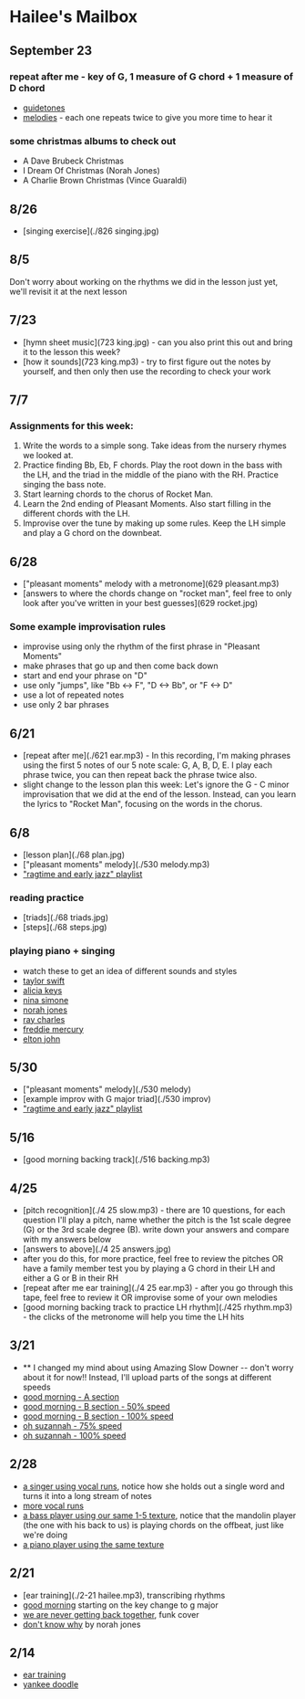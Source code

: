 # Hailee's Mailbox

## September 23
### repeat after me - key of G, 1 measure of G chord + 1 measure of D chord
- [guidetones](./guidetones.mp3)
- [melodies](./melodies.mp3) - each one repeats twice to give you more time to hear it

### some christmas albums to check out
- A Dave Brubeck Christmas
- I Dream Of Christmas (Norah Jones)
- A Charlie Brown Christmas (Vince Guaraldi)

## 8/26

- [singing exercise](./826 singing.jpg)

## 8/5

Don't worry about working on the rhythms we did in the lesson just yet, we'll revisit it at the next lesson

## 7/23

- [hymn sheet music](723 king.jpg) - can you also print this out and bring it to the lesson this week?
- [how it sounds](723 king.mp3) - try to first figure out the notes by yourself, and then only then use the recording to check your work

## 7/7

### Assignments for this week:
1. Write the words to a simple song. Take ideas from the nursery rhymes we looked at.
2. Practice finding Bb, Eb, F chords. Play the root down in the bass with the LH, and the triad in the middle of the piano with the RH. Practice singing the bass note.
3. Start learning chords to the chorus of Rocket Man.
4. Learn the 2nd ending of Pleasant Moments. Also start filling in the different chords with the LH.
5. Improvise over the tune by making up some rules. Keep the LH simple and play a G chord on the downbeat.

## 6/28

- ["pleasant moments" melody with a metronome](629 pleasant.mp3)
- [answers to where the chords change on "rocket man", feel free to only look after you've written in your best guesses](629 rocket.jpg)

### Some example improvisation rules
- improvise using only the rhythm of the first phrase in "Pleasant Moments"
- make phrases that go up and then come back down
- start and end your phrase on "D"
- use only "jumps", like "Bb <-> F", "D <-> Bb", or "F <-> D"
- use a lot of repeated notes
- use only 2 bar phrases

## 6/21
- [repeat after me](./621 ear.mp3) - In this recording, I'm making phrases using the first 5 notes of our 5 note scale: G, A, B, D, E. I play each phrase twice, you can then repeat back the phrase twice also.
- slight change to the lesson plan this week: Let's ignore the G - C minor improvisation that we did at the end of the lesson. Instead, can you learn the lyrics to "Rocket Man", focusing on the words in the chorus.

## 6/8
- [lesson plan](./68 plan.jpg)
- ["pleasant moments" melody](./530 melody.mp3)
- ["ragtime and early jazz" playlist](https://open.spotify.com/playlist/6qXMts7ox72toSfYTbAKc3?si=71b344075f064f4e)

### reading practice
- [triads](./68 triads.jpg)
- [steps](./68 steps.jpg)

### playing piano + singing
- watch these to get an idea of different sounds and styles
- [taylor swift](https://www.youtube.com/watch?v=K-n9-FVTq6w)
- [alicia keys](https://www.youtube.com/watch?v=obkrMiyDrbs)
- [nina simone](https://www.youtube.com/watch?v=-sEP0-8VAow)
- [norah jones](https://www.youtube.com/watch?v=tlriGKmxrQ4)
- [ray charles](https://www.youtube.com/watch?v=glggureA_Kk)
- [freddie mercury](https://www.youtube.com/watch?v=vbvyNnw8Qjg)
- [elton john](https://www.youtube.com/watch?v=r_QZe8Z66x8)



## 5/30
- ["pleasant moments" melody](./530 melody)
- [example improv with G major triad](./530 improv)
- ["ragtime and early jazz" playlist](https://open.spotify.com/playlist/6qXMts7ox72toSfYTbAKc3?si=71b344075f064f4e)

## 5/16
- [good morning backing track](./516 backing.mp3)

## 4/25
- [pitch recognition](./4 25 slow.mp3) - there are 10 questions, for each question I'll play a pitch, name whether the pitch is the 1st scale degree (G) or the 3rd scale degree (B). write down your answers and compare with my answers below
- [answers to above](./4 25 answers.jpg)
- after you do this, for more practice, feel free to review the pitches OR have a family member test you by playing a G chord in their LH and either a G or B in their RH
- [repeat after me ear training](./4 25 ear.mp3) - after you go through this tape, feel free to review it OR improvise some of your own melodies
- [good morning backing track to practice LH rhythm](./425 rhythm.mp3) - the clicks of the metronome will help you time the LH hits

## 3/21
- ** I changed my mind about using Amazing Slow Downer -- don't worry about it for now!! Instead, I'll upload parts of the songs at different speeds
- [good morning - A section](./good_morning_a100.mp3)
- [good morning - B section - 50% speed](./good_morning_b50.mp3)
- [good morning - B section - 100% speed](./good_morning_b100.mp3)
- [oh suzannah - 75% speed](./oh_suzannah_75.mp3)
- [oh suzannah - 100% speed](./oh_suzannah_100.mp3)

## 2/28
- [a singer using vocal runs](https://www.youtube.com/watch?v=S2V9nZ465Co), notice how she holds out a single word and turns it into a long stream of notes
- [more vocal runs](https://www.youtube.com/watch?v=G0hYxuDav0g)
- [a bass player using our same 1-5 texture](https://www.youtube.com/watch?v=VTLz4hr18vE), notice that the mandolin player (the one with his back to us) is playing chords on the offbeat, just like we're doing
- [a piano player using the same texture](https://youtu.be/VtQpFzu-unE?t=183)


## 2/21
- [ear training](./2-21 hailee.mp3), transcribing rhythms
- [good morning](https://www.youtube.com/watch?v=qu4v5hB1dKk&t=38s) starting on the key change to g major
- [we are never getting back together](https://www.youtube.com/watch?v=GMPiB-N5nIY), funk cover
- [don't know why](https://www.youtube.com/watch?v=GMPiB-N5nIY) by norah jones


## 2/14
- [ear training](./2-14-hailee.mp3)
- [yankee doodle](./yankee-g.mp3)
